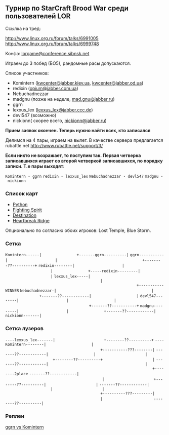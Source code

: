 ## Турнир по StarCraft Brood War среди пользователей LOR

Ссылка на тред:

<http://www.linux.org.ru/forum/talks/6991005>
<http://www.linux.org.ru/forum/talks/6999748>

Конфа: lorgame@conference.sibnsk.net

Играем до 3 побед (БО5), рандомные расы допускаются.

Список участников:

  - Komintern (kwcenter@jabber.kiev.ua, kwcenter@jabber.od.ua)
  - redixin (opium@jabber.com.ua)
  - Nebuchadnezzar
  - madgnu (позже на неделе, mad.gnu@jabber.ru)
  - ggrn
  - lexxus_lex (lexxus_lex@jabber.ccc.de)
  - devl547 (возможно)
  - nickionn( скорее всего, nickionn@jabber.ru)

**Прием заявок окончен. Теперь нужно найти всех, кто записался**

Делимся на 4 пары, играем на вылет. В качестве сервера предлагается
rubattle.net <http://www.rubattle.net/support/3/>

**Если никто не возражает, то поступим так. Первая четверка записавшихся
играет со второй четверкой записавшихся, по порядку записи. Т.е пары
выходят:**

`Komintern - ggrn`
`redixin - lexxus_lex`
`Nebuchadnezzar - devl547`
`madgnu - nickionn`

### Список карт

  - [Python](http://wiki.teamliquid.net/starcraft/Python)
  - [Fighting
    Spirit](http://wiki.teamliquid.net/starcraft/Fighting_Spirit)
  - [Destination](http://wiki.teamliquid.net/starcraft/Destination)
  - [Heartbreak
    Ridge](http://wiki.teamliquid.net/starcraft/Heartbreak_Ridge)

Опционально по согласию обоих игроков: Lost Temple, Blue Storm.

### Сетка

`Komintern------|`
`               +-------ggrn----------|`
`ggrn-----------|                     |`
`                                     +--------??----------+`
`redixin--------|                     |                    |`
`               +-----redixin---------|                    |`
`lexxus_lex-----|                                          |`
`                                                          +-----------WINNER`
`Nebuchadnezzar-|                                          |`
`               +-------??------------|                    |`
`devl547--------|                     |                    |`
`                                     +-------??-----------+`
`madgnu---------|                     |`
`               +-------??------------|`
`nickionn-------|`

### Сетка лузеров

`----lexxus_lex-------|`
`                     +--------??----------+`
`----Komintern--------|                    |                `
`                                          +-----------???--------|`
`-------??------------|                    |                      |`
`                     +--------??----------+                      |`
`-------??------------|                                           |`
`                                                                 +--------2place`
`-------??------------|                                           |`
`                     +--------??----------|                      |`
`-------??------------|                    |                      |`
`                                          +----------???---------|`
`                                          |`
`                      --------??----------|`

### Реплеи

[ggrn vs Komintern](http://w3dev.org.ua/ggrn-vs-komintern.tar.gz)